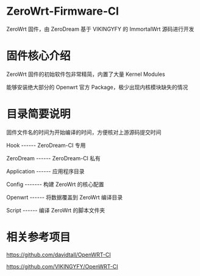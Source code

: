 # ZeroWrt-Firmware-CI

ZeroWrt 固件，由 ZeroDream 基于 VIKINGYFY 的 ImmortalWrt 源码进行开发

# 固件核心介绍

ZeroWrt 固件的初始软件包非常精简，内置了大量 Kernel Modules

能够安装绝大部分的 Openwrt 官方 Package，极少出现内核模块缺失的情况

# 目录简要说明

固件文件名的时间为开始编译的时间，方便核对上游源码提交时间

Hook ------ ZeroDream-CI 专用

ZeroDream ------ ZeroDream-CI 私有

Application ------ 应用程序目录

Config ------- 构建 ZeroWrt 的核心配置

Openwrt ------ 将数据覆盖到 ZeroWrt 编译目录

Script ------ 编译 ZeroWrt 的脚本文件夹

# 相关参考项目

https://github.com/davidtall/OpenWRT-CI

https://github.com/VIKINGYFY/OpenWRT-CI
